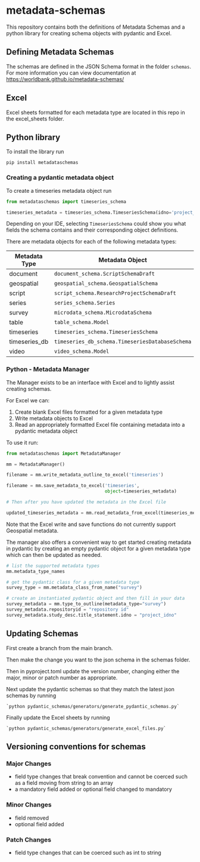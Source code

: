 # metadata-schemas
This repository contains both the definitions of Metadata Schemas and a python library for creating schema objects with pydantic and Excel.

## Defining Metadata Schemas

The schemas are defined in the JSON Schema format in the folder `schemas`. For more information you can view documentation at https://worldbank.github.io/metadata-schemas/

## Excel

Excel sheets formatted for each metadata type are located in this repo in the excel_sheets folder.

## Python library

To install the library run

```pip install metadataschemas```

### Creating a pydantic metadata object

To create a timeseries metadata object run

```python
from metadataschemas import timeseries_schema

timeseries_metadata = timeseries_schema.TimeseriesSchema(idno='project_idno',series_description=timeseries_schema.SeriesDescription(idno='project_idno', name='project_name'))
```

Depending on your IDE, selecting `TimeseriesSchema` could show you what fields the schema contains and their corresponding object definitions.

There are metadata objects for each of the following metadata types:

| Metadata Type    | Metadata Object                                 |
|------------------|-------------------------------------------------|
| document         | `document_schema.ScriptSchemaDraft`             |
| geospatial       | `geospatial_schema.GeospatialSchema`            |
| script           | `script_schema.ResearchProjectSchemaDraft`      |
| series           | `series_schema.Series`                          |
| survey           | `microdata_schema.MicrodataSchema`              |
| table            | `table_schema.Model`                            |
| timeseries       | `timeseries_schema.TimeseriesSchema`            |
| timeseries_db    | `timeseries_db_schema.TimeseriesDatabaseSchema` |
| video            | `video_schema.Model`                            |

### Python - Metadata Manager

The Manager exists to be an interface with Excel and to lightly assist creating schemas.

For Excel we can:

1. Create blank Excel files formatted for a given metadata type
2. Write metadata objects to Excel
3. Read an appropriately formatted Excel file containing metadata into a pydantic metadata object

To use it run:

```python
from metadataschemas import MetadataManager

mm = MetadataManager()

filename = mm.write_metadata_outline_to_excel('timeseries')

filename = mm.save_metadata_to_excel('timeseries', 
                                     object=timeseries_metadata)

# Then after you have updated the metadata in the Excel file

updated_timeseries_metadata = mm.read_metadata_from_excel(timeseries_metadata_filename)
```

Note that the Excel write and save functions do not currently support Geospatial metadata.

The manager also offers a convenient way to get started creating metadata in pydantic by creating an empty pydantic object for a given metadata type which can then be updated as needed.

```python
# list the supported metadata types
mm.metadata_type_names

# get the pydantic class for a given metadata type
survey_type = mm.metadata_class_from_name("survey")

# create an instantiated pydantic object and then fill in your data
survey_metadata = mm.type_to_outline(metadata_type="survey")
survey_metadata.repositoryid = "repository id"
survey_metadata.study_desc.title_statement.idno = "project_idno"
```


## Updating Schemas

First create a branch from the main branch.

Then make the change you want to the json schema in the schemas folder.

Then in pyproject.toml update the version number, changing either the major, minor or patch number as appropriate.

Next update the pydantic schemas so that they match the latest json schemas by running

    `python pydantic_schemas/generators/generate_pydantic_schemas.py`

Finally update the Excel sheets by running

    `python pydantic_schemas/generators/generate_excel_files.py`

## Versioning conventions for schemas

### Major Changes

- field type changes that break convention and cannot be coerced such as a field moving from string to an array
- a mandatory field added or optional field changed to mandatory

### Minor Changes

- field removed
- optional field added

### Patch Changes

- field type changes that can be coerced such as int to string